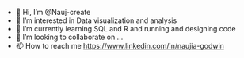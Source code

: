 - 👋 Hi, I’m @Nauj-create
- 👀 I’m interested in Data visualization and analysis
- 🌱 I’m currently learning SQL and R and running and designing code
- 💞️ I’m looking to collaborate on ...
- 📫 How to reach me https://www.linkedin.com/in/naujia-godwin

<!---
Nauj-create/Nauj-create is a ✨ special ✨ repository because its `README.md` (this file) appears on your GitHub profile.
You can click the Preview link to take a look at your changes.
--->

